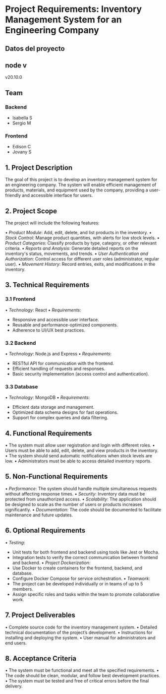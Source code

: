 # Project Requirements: Inventory Management System for an Engineering Company

## Datos del proyecto

## node v

v20.10.0

## Team

### Backend

- Isabella S
- Sergio M

### Frontend

- Edison C
- Jovany S

## 1. Project Description

The goal of this project is to develop an inventory management system for an engineering company. The system will enable efficient management of products, materials, and equipment used by the company, providing a user-friendly and accessible interface for users.

## 2. Project Scope

The project will include the following features:

•⁠ ⁠*Product Module*: Add, edit, delete, and list products in the inventory.
•⁠ ⁠*Stock Control*: Manage product quantities, with alerts for low stock levels.
•⁠ ⁠*Product Categories*: Classify products by type, category, or other relevant criteria.
•⁠ ⁠*Reports and Analysis*: Generate detailed reports on the inventory's status, movements, and trends.
•⁠ ⁠*User Authentication and Authorization*: Control access for different user roles (administrator, regular user).
•⁠ ⁠*Movement History*: Record entries, exits, and modifications in the inventory.

## 3. Technical Requirements

### 3.1 Frontend

•⁠ ⁠*Technology*: React
•⁠ ⁠*Requirements*:

- Responsive and accessible user interface.
- Reusable and performance-optimized components.
- Adherence to UI/UX best practices.

### 3.2 Backend

•⁠ ⁠*Technology*: Node.js and Express
•⁠ ⁠*Requirements*:

- RESTful API for communication with the frontend.
- Efficient handling of requests and responses.
- Basic security implementation (access control and authentication).

### 3.3 Database

•⁠ ⁠*Technology*: MongoDB
•⁠ ⁠*Requirements*:

- Efficient data storage and management.
- Optimized data schema designs for fast operations.
- Support for complex queries and data filtering.

## 4. Functional Requirements

•⁠ ⁠The system must allow user registration and login with different roles.
•⁠ ⁠Users must be able to add, edit, delete, and view products in the inventory.
•⁠ ⁠The system should send automatic notifications when stock levels are low.
•⁠ ⁠Administrators must be able to access detailed inventory reports.

## 5. Non-Functional Requirements

•⁠ ⁠*Performance*: The system should handle multiple simultaneous requests without affecting response times.
•⁠ ⁠*Security*: Inventory data must be protected from unauthorized access.
•⁠ ⁠*Scalability*: The application should be designed to scale as the number of users or products increases significantly.
•⁠ ⁠*Documentation*: The code should be documented to facilitate maintenance and future updates.

## 6. Optional Requirements

•⁠ ⁠*Testing*:

- Unit tests for both frontend and backend using tools like Jest or Mocha.
- Integration tests to verify the correct communication between frontend and backend.
  •⁠ ⁠*Project Dockerization*:
- Use Docker to create containers for the frontend, backend, and database.
- Configure Docker Compose for service orchestration.
  •⁠ ⁠*Teamwork*:
- The project can be developed individually or in teams of up to 5 members.
- Assign specific roles and tasks within the team to promote collaborative work.

## 7. Project Deliverables

•⁠ ⁠Complete source code for the inventory management system.
•⁠ ⁠Detailed technical documentation of the project’s development.
•⁠ ⁠Instructions for installing and deploying the system.
•⁠ ⁠User manual for administrators and end users.

## 8. Acceptance Criteria

•⁠ ⁠The system must be functional and meet all the specified requirements.
•⁠ ⁠The code should be clean, modular, and follow best development practices.
•⁠ ⁠The system must be tested and free of critical errors before the final delivery.
